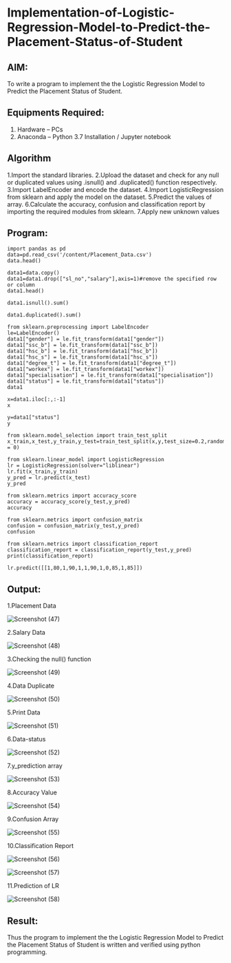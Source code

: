 # Implementation-of-Logistic-Regression-Model-to-Predict-the-Placement-Status-of-Student

## AIM:
To write a program to implement the the Logistic Regression Model to Predict the Placement Status of Student.

## Equipments Required:
1. Hardware – PCs
2. Anaconda – Python 3.7 Installation / Jupyter notebook

## Algorithm
1.Import the standard libraries.
2.Upload the dataset and check for any null or duplicated values using .isnull() and .duplicated() function respectively.
3.Import LabelEncoder and encode the dataset.
4.Import LogisticRegression from sklearn and apply the model on the dataset.
5.Predict the values of array.
6.Calculate the accuracy, confusion and classification report by importing the required modules from sklearn.
7.Apply new unknown values

## Program:
```
import pandas as pd
data=pd.read_csv('/content/Placement_Data.csv')
data.head()

data1=data.copy()
data1=data1.drop(["sl_no","salary"],axis=1)#remove the specified row or column
data1.head()

data1.isnull().sum()

data1.duplicated().sum()

from sklearn.preprocessing import LabelEncoder
le=LabelEncoder()
data1["gender"] = le.fit_transform(data1["gender"])
data1["ssc_b"] = le.fit_transform(data1["ssc_b"])
data1["hsc_b"] = le.fit_transform(data1["hsc_b"])
data1["hsc_s"] = le.fit_transform(data1["hsc_s"])
data1["degree_t"] = le.fit_transform(data1["degree_t"])
data1["workex"] = le.fit_transform(data1["workex"])
data1["specialisation"] = le.fit_transform(data1["specialisation"])
data1["status"] = le.fit_transform(data1["status"])
data1

x=data1.iloc[:,:-1]
x

y=data1["status"]
y

from sklearn.model_selection import train_test_split
x_train,x_test,y_train,y_test=train_test_split(x,y,test_size=0.2,random_state = 0)

from sklearn.linear_model import LogisticRegression
lr = LogisticRegression(solver="liblinear")
lr.fit(x_train,y_train)
y_pred = lr.predict(x_test)
y_pred

from sklearn.metrics import accuracy_score
accuracy = accuracy_score(y_test,y_pred)
accuracy

from sklearn.metrics import confusion_matrix
confusion = confusion_matrix(y_test,y_pred)
confusion

from sklearn.metrics import classification_report
classification_report = classification_report(y_test,y_pred)
print(classification_report)

lr.predict([[1,80,1,90,1,1,90,1,0,85,1,85]])

```

## Output:

1.Placement Data




![Screenshot (47)](https://github.com/MaheshMuthuL/Implementation-of-Logistic-Regression-Model-to-Predict-the-Placement-Status-of-Student/assets/135570619/db957f74-baeb-4d5b-af90-6fb6cffbcc2e)



 2.Salary Data

 

![Screenshot (48)](https://github.com/MaheshMuthuL/Implementation-of-Logistic-Regression-Model-to-Predict-the-Placement-Status-of-Student/assets/135570619/d0e8e5ba-b389-4a6d-aca7-0d8921c68f0e)




3.Checking the null() function






![Screenshot (49)](https://github.com/MaheshMuthuL/Implementation-of-Logistic-Regression-Model-to-Predict-the-Placement-Status-of-Student/assets/135570619/f9ee445f-723f-4bcb-af64-4c6650794984)




 4.Data Duplicate




 
![Screenshot (50)](https://github.com/MaheshMuthuL/Implementation-of-Logistic-Regression-Model-to-Predict-the-Placement-Status-of-Student/assets/135570619/87fac85d-e25d-4e1c-ae8b-decfc06152e1)





 5.Print Data




 
![Screenshot (51)](https://github.com/MaheshMuthuL/Implementation-of-Logistic-Regression-Model-to-Predict-the-Placement-Status-of-Student/assets/135570619/c222bd91-15f3-4c2f-808c-d0bf5c570b26)





 6.Data-status



 
![Screenshot (52)](https://github.com/MaheshMuthuL/Implementation-of-Logistic-Regression-Model-to-Predict-the-Placement-Status-of-Student/assets/135570619/db107eaa-5c7d-4ad2-a482-810dbb3b8a51)




 7.y_prediction array




 
![Screenshot (53)](https://github.com/MaheshMuthuL/Implementation-of-Logistic-Regression-Model-to-Predict-the-Placement-Status-of-Student/assets/135570619/6e23680a-570b-410b-b5bf-eb00cd489689)





8.Accuracy Value





![Screenshot (54)](https://github.com/MaheshMuthuL/Implementation-of-Logistic-Regression-Model-to-Predict-the-Placement-Status-of-Student/assets/135570619/f6d4f7b6-81a7-41d5-a1c9-4cbc08cb17fa)






 9.Confusion Array





 
![Screenshot (55)](https://github.com/MaheshMuthuL/Implementation-of-Logistic-Regression-Model-to-Predict-the-Placement-Status-of-Student/assets/135570619/b2748076-f9fa-4aa9-9d7b-b8d175cc3d10)




10.Classification Report





![Screenshot (56)](https://github.com/MaheshMuthuL/Implementation-of-Logistic-Regression-Model-to-Predict-the-Placement-Status-of-Student/assets/135570619/4cfde0fa-6aae-4184-bb3f-d057535f10b2)






![Screenshot (57)](https://github.com/MaheshMuthuL/Implementation-of-Logistic-Regression-Model-to-Predict-the-Placement-Status-of-Student/assets/135570619/34c167a6-c0e3-4ca5-b327-90d703c82914)





11.Prediction of LR




![Screenshot (58)](https://github.com/MaheshMuthuL/Implementation-of-Logistic-Regression-Model-to-Predict-the-Placement-Status-of-Student/assets/135570619/24d607e0-5123-4808-9253-58a1d8b5d80f)



## Result:
Thus the program to implement the the Logistic Regression Model to Predict the Placement Status of Student is written and verified using python programming.
